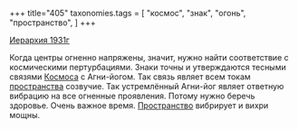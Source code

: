+++
title="405"
taxonomies.tags = [
 "космос",
 "знак",
 "огонь",
 "пространство",
]
+++

[Иерархия 1931г](/agni/1931)

Когда центры огненно напряжены, значит, нужно найти соответствие с космическими пертурбациями. Знаки точны и утверждаются тесными связями [Космоса](/tags/космос) с Агни-йогом. Так связь являет всем токам [пространства](/tags/пространство) созвучие. Так устремлённый Агни-йог являет ответную вибрацию на все огненные проявления. Потому нужно беречь здоровье. Очень важное время. [Пространство](/tags/пространство) вибрирует и вихри мощны.   

